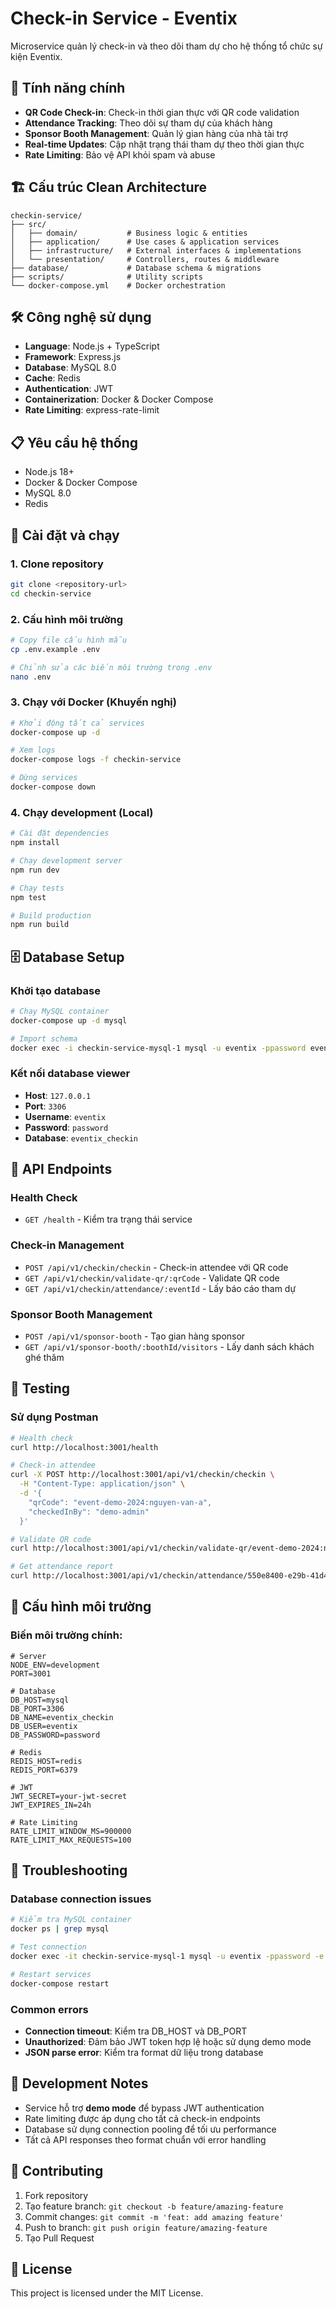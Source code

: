 # Check-in Service - Eventix

Microservice quản lý check-in và theo dõi tham dự cho hệ thống tổ chức sự kiện Eventix.

## 🚀 Tính năng chính

- **QR Code Check-in**: Check-in thời gian thực với QR code validation
- **Attendance Tracking**: Theo dõi sự tham dự của khách hàng
- **Sponsor Booth Management**: Quản lý gian hàng của nhà tài trợ
- **Real-time Updates**: Cập nhật trạng thái tham dự theo thời gian thực
- **Rate Limiting**: Bảo vệ API khỏi spam và abuse

## 🏗️ Cấu trúc Clean Architecture

```
checkin-service/
├── src/
│   ├── domain/           # Business logic & entities
│   ├── application/      # Use cases & application services
│   ├── infrastructure/   # External interfaces & implementations
│   └── presentation/     # Controllers, routes & middleware
├── database/             # Database schema & migrations
├── scripts/              # Utility scripts
└── docker-compose.yml    # Docker orchestration
```

## 🛠️ Công nghệ sử dụng

- **Language**: Node.js + TypeScript
- **Framework**: Express.js
- **Database**: MySQL 8.0
- **Cache**: Redis
- **Authentication**: JWT
- **Containerization**: Docker & Docker Compose
- **Rate Limiting**: express-rate-limit

## 📋 Yêu cầu hệ thống

- Node.js 18+
- Docker & Docker Compose
- MySQL 8.0
- Redis

## 🚀 Cài đặt và chạy

### 1. Clone repository
```bash
git clone <repository-url>
cd checkin-service
```

### 2. Cấu hình môi trường
```bash
# Copy file cấu hình mẫu
cp .env.example .env

# Chỉnh sửa các biến môi trường trong .env
nano .env
```

### 3. Chạy với Docker (Khuyến nghị)
```bash
# Khởi động tất cả services
docker-compose up -d

# Xem logs
docker-compose logs -f checkin-service

# Dừng services
docker-compose down
```

### 4. Chạy development (Local)
```bash
# Cài đặt dependencies
npm install

# Chạy development server
npm run dev

# Chạy tests
npm test

# Build production
npm run build
```

## 🗄️ Database Setup

### Khởi tạo database
```bash
# Chạy MySQL container
docker-compose up -d mysql

# Import schema
docker exec -i checkin-service-mysql-1 mysql -u eventix -ppassword eventix_checkin < database/mysql_schema.sql
```

### Kết nối database viewer
- **Host**: `127.0.0.1`
- **Port**: `3306`
- **Username**: `eventix`
- **Password**: `password`
- **Database**: `eventix_checkin`

## 🔌 API Endpoints

### Health Check
- `GET /health` - Kiểm tra trạng thái service

### Check-in Management
- `POST /api/v1/checkin/checkin` - Check-in attendee với QR code
- `GET /api/v1/checkin/validate-qr/:qrCode` - Validate QR code
- `GET /api/v1/checkin/attendance/:eventId` - Lấy báo cáo tham dự

### Sponsor Booth Management
- `POST /api/v1/sponsor-booth` - Tạo gian hàng sponsor
- `GET /api/v1/sponsor-booth/:boothId/visitors` - Lấy danh sách khách ghé thăm

## 🧪 Testing

### Sử dụng Postman

```bash
# Health check
curl http://localhost:3001/health

# Check-in attendee
curl -X POST http://localhost:3001/api/v1/checkin/checkin \
  -H "Content-Type: application/json" \
  -d '{
    "qrCode": "event-demo-2024:nguyen-van-a",
    "checkedInBy": "demo-admin"
  }'

# Validate QR code
curl http://localhost:3001/api/v1/checkin/validate-qr/event-demo-2024:nguyen-van-a

# Get attendance report
curl http://localhost:3001/api/v1/checkin/attendance/550e8400-e29b-41d4-a716-446655440000
```

## 🔧 Cấu hình môi trường

### Biến môi trường chính:
```env
# Server
NODE_ENV=development
PORT=3001

# Database
DB_HOST=mysql
DB_PORT=3306
DB_NAME=eventix_checkin
DB_USER=eventix
DB_PASSWORD=password

# Redis
REDIS_HOST=redis
REDIS_PORT=6379

# JWT
JWT_SECRET=your-jwt-secret
JWT_EXPIRES_IN=24h

# Rate Limiting
RATE_LIMIT_WINDOW_MS=900000
RATE_LIMIT_MAX_REQUESTS=100
```

## 🐛 Troubleshooting

### Database connection issues
```bash
# Kiểm tra MySQL container
docker ps | grep mysql

# Test connection
docker exec -it checkin-service-mysql-1 mysql -u eventix -ppassword -e "SHOW DATABASES;"

# Restart services
docker-compose restart
```

### Common errors
- **Connection timeout**: Kiểm tra DB_HOST và DB_PORT
- **Unauthorized**: Đảm bảo JWT token hợp lệ hoặc sử dụng demo mode
- **JSON parse error**: Kiểm tra format dữ liệu trong database

## 📝 Development Notes

- Service hỗ trợ **demo mode** để bypass JWT authentication
- Rate limiting được áp dụng cho tất cả check-in endpoints
- Database sử dụng connection pooling để tối ưu performance
- Tất cả API responses theo format chuẩn với error handling

## 🤝 Contributing

1. Fork repository
2. Tạo feature branch: `git checkout -b feature/amazing-feature`
3. Commit changes: `git commit -m 'feat: add amazing feature'`
4. Push to branch: `git push origin feature/amazing-feature`
5. Tạo Pull Request

## 📄 License

This project is licensed under the MIT License.
